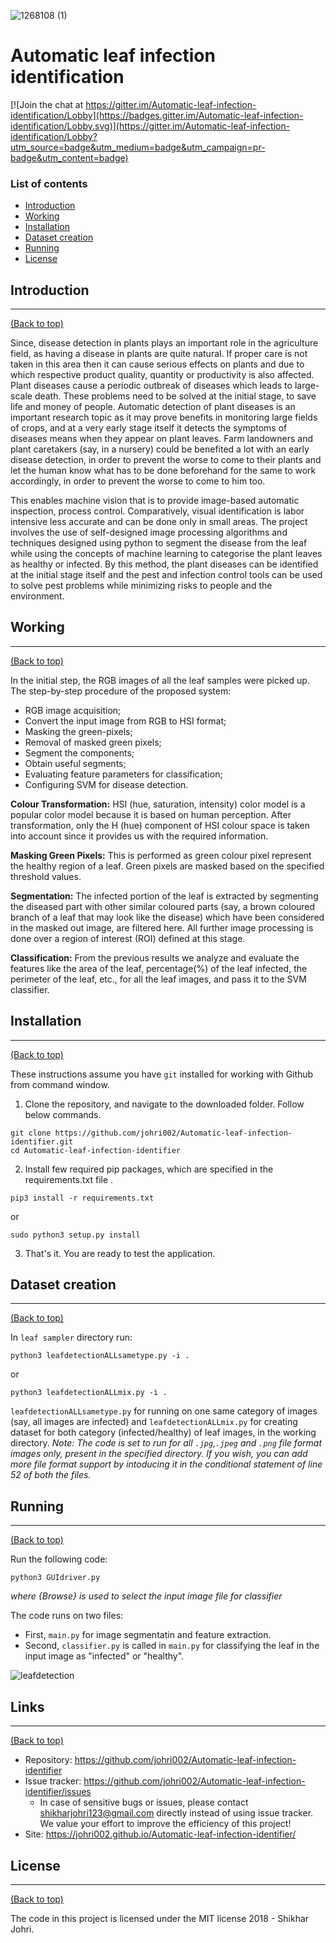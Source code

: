 ![1268108 (1)](https://user-images.githubusercontent.com/30645315/68544440-37ffdd80-03e9-11ea-8acd-3f3f9b6fc8b3.png)


# Automatic leaf infection identification


[![Join the chat at https://gitter.im/Automatic-leaf-infection-identification/Lobby](https://badges.gitter.im/Automatic-leaf-infection-identification/Lobby.svg)](https://gitter.im/Automatic-leaf-infection-identification/Lobby?utm_source=badge&utm_medium=badge&utm_campaign=pr-badge&utm_content=badge)

### List of contents ###

- [Introduction](#introduction)
- [Working](#working)
- [Installation](#installation)
- [Dataset creation](#dataset-creation)
- [Running](#running)
- [License](#license)



## Introduction
---
[(Back to top)](#list-of-contents)

Since, disease detection in plants plays an important role in the agriculture field, as having a disease in plants are quite natural. If proper care is not taken in this area then it can cause serious effects on plants and due to which respective product quality, quantity or productivity is also affected.
Plant diseases cause a periodic outbreak of diseases which leads to large-scale death. These problems need to be solved at the initial stage, to save life and money of people.
Automatic detection of plant diseases is an important research topic as it may prove benefits in monitoring large fields of crops, and at a very early stage itself it detects the symptoms of diseases means when they appear on plant leaves. Farm landowners and plant caretakers (say, in a nursery) could be benefited a lot with an early disease detection, in order to prevent the worse to come to their plants and let the human know what has to be done beforehand for the same to work accordingly, in order to prevent the worse to come to him too.

This enables machine vision that is to provide image-based automatic inspection, process control. 
Comparatively, visual identification is labor intensive less accurate and can be done only in small areas. 
The project involves the use of self-designed image processing algorithms and techniques designed using python to segment the disease from the leaf while using the concepts of machine learning to categorise the plant leaves as healthy or infected.
By this method, the plant diseases can be identified at the initial stage itself and the pest and infection control tools can be used to solve pest problems while minimizing risks to people and the environment.



## Working
---
[(Back to top)](#list-of-contents)

In the initial step, the RGB images of all the leaf samples were picked up.
The step-by-step procedure of the proposed system:

+ RGB image acquisition;
+ Convert the input image from RGB to HSI format;
+ Masking the green-pixels;
+ Removal of masked green pixels;
+ Segment the components;
+ Obtain useful segments;
+ Evaluating feature parameters for classification;
+ Configuring SVM for disease detection.


**Colour Transformation:**
HSI (hue, saturation, intensity) color model is a popular color model because it is based on human perception. 
After transformation, only the H (hue) component of HSI colour space is taken into account since it provides us with the required information.

**Masking Green Pixels:**
This is performed as green colour pixel represent the healthy region of a leaf.
Green pixels are masked based on the specified threshold values.

**Segmentation:**
The infected portion of the leaf is extracted by segmenting the diseased part with other similar coloured parts (say, a brown
coloured branch of a leaf that may look like the disease) which have been considered in the masked out image, are filtered here.
All further image processing is done over a region of interest (ROI) defined at this stage.

**Classification:**
From the previous results we analyze and evaluate the features like the area of the leaf, percentage(%) of the leaf infected, the perimeter of the leaf, etc., for all the leaf images, and pass it to the SVM classifier.


## Installation
---
[(Back to top)](#list-of-contents)

These instructions assume you have `git` installed for working with Github from command window.

1. Clone the repository, and navigate to the downloaded folder. Follow below commands.
```
git clone https://github.com/johri002/Automatic-leaf-infection-identifier.git
cd Automatic-leaf-infection-identifier
```

2. Install few required pip packages, which are specified in the requirements.txt file .
```
pip3 install -r requirements.txt
```
or
```
sudo python3 setup.py install
```

3. That's it. You are ready to test the application.


## Dataset creation
---
[(Back to top)](#list-of-contents)

In `leaf sampler` directory run:
```shell
python3 leafdetectionALLsametype.py -i .
```
or
```shell
python3 leafdetectionALLmix.py -i .
```
`leafdetectionALLsametype.py` for running on one same category of images (say, all images are infected) and `leafdetectionALLmix.py` for creating dataset for both category (infected/healthy) of leaf images, in the working directory.
*Note: The code is set to run for all `.jpg`,`.jpeg` and `.png` file format images only, present in the specified directory.
       If you wish, you can add more file format support by intoducing it in the conditional statement of line 52 of both the        files.*


## Running
---
[(Back to top)](#list-of-contents)

Run the following code:
```shell
python3 GUIdriver.py
```
*where {Browse} is used to select the input image file for classifier*

The code runs on two files:
+ First, `main.py` for image segmentatin and feature extraction.
+ Second, `classifier.py` is called in `main.py` for classifying the leaf in the input image as "infected" or "healthy".

![leafdetection](https://user-images.githubusercontent.com/30645315/49014339-cb72db00-f1a5-11e8-9ceb-4010a860e162.gif)


## Links
----
[(Back to top)](#list-of-contents)

- Repository: https://github.com/johri002/Automatic-leaf-infection-identifier
- Issue tracker: https://github.com/johri002/Automatic-leaf-infection-identifier/issues
  - In case of sensitive bugs or issues, please contact shikharjohri123@gmail.com directly instead of using issue tracker. We value your effort to improve the efficiency of this project!
- Site: https://johri002.github.io/Automatic-leaf-infection-identifier/


## License
---
[(Back to top)](#list-of-contents)

The code in this project is licensed under the MIT license 2018 - Shikhar Johri.
